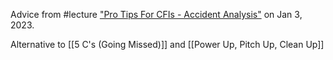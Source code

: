 Advice from #lecture ["Pro Tips For CFIs - Accident Analysis"](http://www.faasafety.gov/SPANS/event_details.aspx?eid=125966) on Jan 3, 2023.

Alternative to [[5 C's (Going Missed)]] and [[Power Up, Pitch Up, Clean Up]]